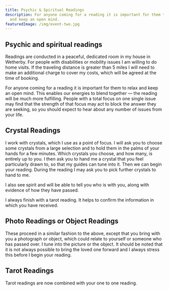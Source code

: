 ```yaml
---
title: Psychic & Spiritual Readings
description: For anyone coming for a reading it is important for them to relax
  and keep an open mind.
featuredImage: /img/event-two.jpg
---
```

## Psychic and spiritual readings

Readings are conducted in a peaceful, dedicated room in my house in Wetherby. For people with disabilities or mobility issues I am willing to do home visits. If the traveling distance is greater than 5 miles I will need to make an additional charge to cover my costs, which will be agreed at the time of booking.

For anyone coming for a reading it is important for them to relax and keep an open mind. This enables our energies to blend together — the reading will be much more fulfilling. People with a total focus on one single issue may find that the strength of that focus may act to block the answer they are seeking, so you should expect to hear about any number of issues from your life.

## Crystal Readings

I work with crystals, which I use as a point of focus. I will ask you to choose some crystals from a large selection and to hold them in the palms of your hands for a few minutes. Which crystals you choose, and how many, is entirely up to you. I then ask you to hand me a crystal that you feel particularly drawn to, so that my guides can tune into it. Then we can begin your reading. During the reading I may ask you to pick further crystals to hand to me.

I also see spirit and will be able to tell you who is with you, along with evidence of how they have passed.

I always finish with a tarot reading. It helps to confirm the information in which you have received.

## Photo Readings or Object Readings

These proceed in a similar fashion to the above, except that you bring with you a photograph or object, which could relate to yourself or someone who has passed over. I tune into the picture or the object. It should be noted that it is not always possible to bring the loved one forward and I always stress this before I begin your reading.

## Tarot Readings

Tarot readings are now combined with your one to one reading.